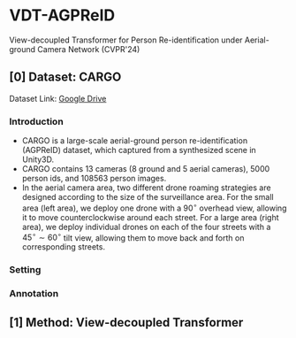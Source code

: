 # VDT-AGPReID
View-decoupled Transformer for Person Re-identification under Aerial-ground Camera Network (CVPR'24)

## [0] Dataset: CARGO
Dataset Link: [Google Drive](https://drive.google.com/file/d/1yDjyH0VtW7efxP3vgQjIqTx2oafCB67t/view?usp=drive_link)

### Introduction
* CARGO is a large-scale aerial-ground person re-identification (AGPReID) dataset, which captured from a synthesized scene in Unity3D.
* CARGO contains 13 cameras (8 ground and 5 aerial cameras), 5000 person ids, and 108563 person images.
* In the aerial camera area, two different drone roaming strategies are designed according to the size of the surveillance area. For the small area (left area), we deploy one drone with a $90^\circ$ overhead view, allowing it to move counterclockwise around each street. For a large area (right area), we deploy individual drones on each of the four streets with a $45^\circ\sim60^\circ$ tilt view, allowing them to move back and forth on corresponding streets. 


### Setting

### Annotation

## [1] Method: View-decoupled Transformer
